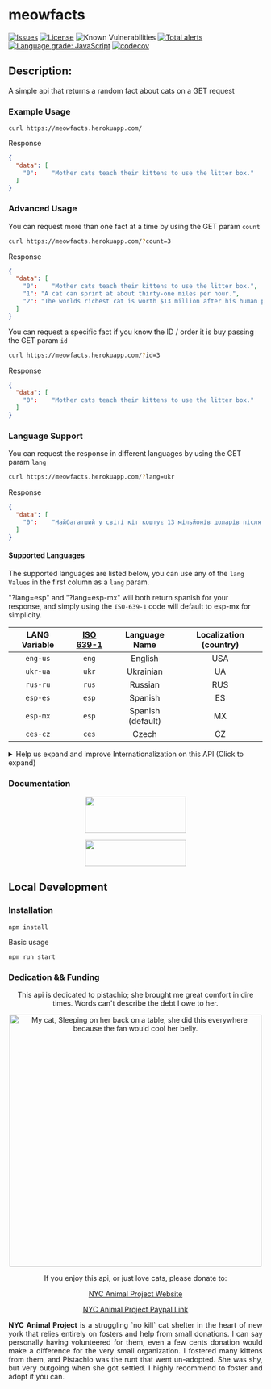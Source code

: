 meowfacts
=========

[![Issues](https://img.shields.io/github/issues/wh-iterabb-it/meowfacts.svg)](https://github.com/wh-iterabb-it/meowfacts/issues)
[![License](https://img.shields.io/badge/license-GPL-blue.svg)](https://github.com/wh-iterabb-it/meowfacts/blob/main/LICENSE)
![Known Vulnerabilities](https://snyk.io/test/github/wh-iterabb-it/meowfacts/badge.svg) 
[![Total alerts](https://img.shields.io/lgtm/alerts/g/wh-iterabb-it/meowfacts.svg?logo=lgtm&logoWidth=18)](https://lgtm.com/projects/g/wh-iterabb-it/meowfacts/alerts/) 
[![Language grade: JavaScript](https://img.shields.io/lgtm/grade/javascript/g/wh-iterabb-it/meowfacts.svg?logo=lgtm&logoWidth=18)](https://lgtm.com/projects/g/wh-iterabb-it/meowfacts/context:javascript)
[![codecov](https://codecov.io/gh/wh-iterabb-it/meowfacts/branch/master/graph/badge.svg)](https://codecov.io/gh/wh-iterabb-it/meowfacts)


## Description:

A simple api that returns a random fact about cats on a GET request

### Example Usage

``` 
curl https://meowfacts.herokuapp.com/
```

Response

```json
{
  "data": [
    "0": 	"Mother cats teach their kittens to use the litter box."
  ]
}
```


### Advanced Usage

You can request more than one fact at a time by using the GET param `count`

```bash
curl https://meowfacts.herokuapp.com/?count=3
```

Response

```json
{
  "data": [
    "0": 	"Mother cats teach their kittens to use the litter box.",
    "1": "A cat can sprint at about thirty-one miles per hour.",
    "2": "The worlds richest cat is worth $13 million after his human passed away and left her fortune to him."
  ]
}
```

You can request a specific fact if you know the ID / order it is buy passing the GET param `id`

```bash
curl https://meowfacts.herokuapp.com/?id=3
```

Response

```json
{
  "data": [
    "0": 	"Mother cats teach their kittens to use the litter box."
  ]
}
```

### Language Support 

You can request the response in different languages by using the GET param `lang`

```bash
curl https://meowfacts.herokuapp.com/?lang=ukr
```

Response

```json
{
  "data": [
    "0": 	"Найбагатший у світі кіт коштує 13 мільйонів доларів після того, як його людина померла і залишила йому свій стан"
  ]
}
```

#### Supported Languages

The supported languages are listed below, you can use any of the `lang Values` in the first column as a `lang` param. 

"?lang=esp" and "?lang=esp-mx" will both return spanish for your response, and simply using the `ISO-639-1` code will default to esp-mx for simplicity. 

| LANG Variable | [ISO 639-1](https://en.wikipedia.org/wiki/List_of_ISO_639-1_codes) | Language Name | Localization (country) |
| :---: | :---: | :---: | :---: |
| `eng-us`  | `eng` | English | USA |
| `ukr-ua`  | `ukr` | Ukrainian | UA |
| `rus-ru`  | `rus` | Russian | RUS |
| `esp-es`  | `esp` | Spanish | ES |
| `esp-mx`  | `esp` | Spanish (default) | MX |
| `ces-cz`  | `ces` | Czech | CZ |


<details>
  <summary>Help us expand and improve Internationalization on this API  (Click to expand)</summary>
  <h3>Help us expand and improve Internationalization on this API</h3>
  
  <p><b>Note:</b> We are trying to follow the browser's language tags, which are formally defined in <a href="https://datatracker.ietf.org/doc/html/rfc5646">RFC 5646</a>, which rely on the <a href="https://en.wikipedia.org/wiki/ISO_639">ISO 639</a> standard (quite often the <a href="https://en.wikipedia.org/wiki/List_of_ISO_639-1_codes">639-1 code list</a>) for <a href="https://en.wikipedia.org/wiki/Language_code">language codes</a> to be used.</p> 

<p>We would love it if you helped this project by taking a look at our <a href="https://github.com/wh-iterabb-it/meowfacts/issues/175">Call for Contributors</a> to see if you can make a contribution that helps us be more inclusive and support more languages. </p>
</details>


### Documentation

<div align="center">
  <p>
    <a href="https://app.swaggerhub.com/apis-docs/wh-iterabb-it/meowfacts/1.0.0">
      <img width="200" height="72" src="https://raw.githubusercontent.com/swagger-api/swagger.io/wordpress/images/assets/SW-logo-clr.png" />
    </a>
  </p>
  <p>
    <a href="https://www.programmableweb.com/api/meow-facts">
      <img width="200" height="52" src="https://www.programmableweb.com/sites/default/files/pw-logo.png" />
    </a>
  </p>
</div>


## Local Development

### Installation

```
npm install
```

Basic usage

```
npm run start
```

### Dedication && Funding




<div align="center">
<p>This api is dedicated to pistachio; she brought me great comfort in dire times. Words can't describe the debt I owe to her. </p>
  <img width="500" height="500" alt="My cat, Sleeping on her back on a table, she did this everywhere because the fan would cool her belly." src="https://i.imgur.com/2EGh2Bp.jpg" />
  <p>If you enjoy this api, or just love cats, please donate to:</p>
  <p><a href="https://www.animalprojectnyc.org/">NYC Animal Project Website</a></p>
  <p><a href="https://www.paypal.me/animalproject">NYC Animal Project Paypal Link</a></p>
  
  <p align="justify"><strong>NYC Animal Project</strong> is a struggling `no kill` cat shelter in the heart of new york that relies entirely on fosters and help from small donations. I can say personally having volunteered for them, even a few cents donation would make a difference for the very small organization. I fostered many kittens from them, and Pistachio was the runt that went un-adopted. She was shy, but very outgoing when she got settled. I highly recommend to foster and adopt if you can.</p>

</div>


